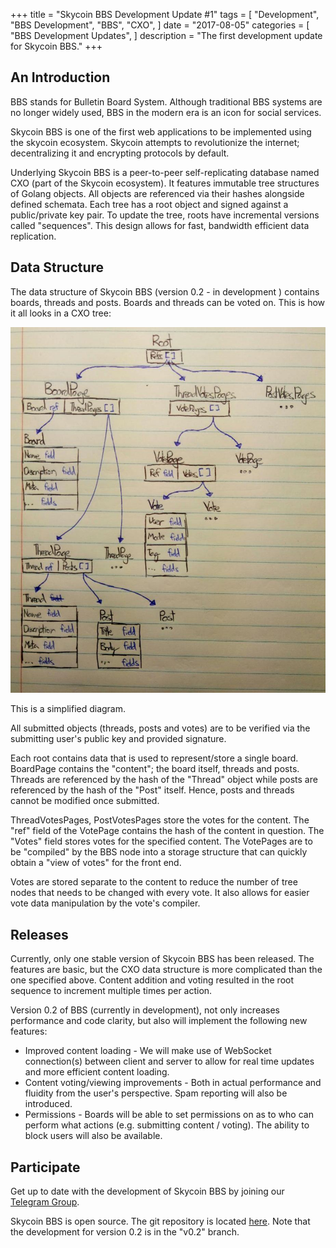 +++
title = "Skycoin BBS Development Update #1"
tags = [
    "Development",
    "BBS Development",
    "BBS",
    "CXO",
]
date = "2017-08-05"
categories = [
    "BBS Development Updates",
]
description = "The first development update for Skycoin BBS."
+++

## An Introduction

BBS stands for Bulletin Board System. Although traditional BBS systems are no longer widely used, BBS in the modern era is an icon for social services.

Skycoin BBS is one of the first web applications to be implemented using the skycoin ecosystem. Skycoin attempts to revolutionize the internet; decentralizing it and encrypting protocols by default.

Underlying Skycoin BBS is a peer-to-peer self-replicating database named CXO (part of the Skycoin ecosystem). It features immutable tree structures of Golang objects. All objects are referenced via their hashes alongside defined schemata. Each tree has a root object and signed against a public/private key pair. To update the tree, roots have incremental versions called "sequences". This design allows for fast, bandwidth efficient data replication.

## Data Structure

The data structure of Skycoin BBS (version 0.2 - in development ) contains boards, threads and posts. Boards and threads can be voted on. This is how it all looks in a CXO tree:

![](https://raw.githubusercontent.com/skycoin/bbs/v0.2/doc/cxo_data_structure.jpg)

This is a simplified diagram.

All submitted objects (threads, posts and votes) are to be verified via the submitting user's public key and provided signature.

Each root contains data that is used to represent/store a single board. BoardPage contains the "content"; the board itself, threads and posts. Threads are referenced by the hash of the "Thread" object while posts are referenced by the hash of the "Post" itself. Hence, posts and threads cannot be modified once submitted.

ThreadVotesPages, PostVotesPages store the votes for the content. The "ref" field of the VotePage contains the hash of the content in question. The "Votes" field stores votes for the specified content. The VotePages are to be "compiled" by the BBS node into a storage structure that can quickly obtain a "view of votes" for the front end.

Votes are stored separate to the content to reduce the number of tree nodes that needs to be changed with every vote. It also allows for easier vote data manipulation by the vote's compiler.

## Releases

Currently, only one stable version of Skycoin BBS has been released. The features are basic, but the CXO data structure is more complicated than the one specified above. Content addition and voting resulted in the root sequence to increment multiple times per action.

Version 0.2 of BBS (currently in development), not only increases performance and code clarity, but also will implement the following new features:

* Improved content loading - We will make use of WebSocket connection(s) between client and server to allow for real time updates and more efficient content loading.
* Content voting/viewing improvements - Both in actual performance and fluidity from the user's perspective. Spam reporting will also be introduced.
* Permissions - Boards will be able to set permissions on as to who can perform what actions (e.g. submitting content / voting). The ability to block users will also be available.

## Participate

Get up to date with the development of Skycoin BBS by joining our [Telegram Group](https://t.me/skycoinbbs).

Skycoin BBS is open source. The git repository is located [here](https://github.com/skycoin/bbs). Note that the development for version 0.2 is in the "v0.2" branch.
